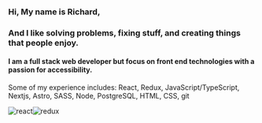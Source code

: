 ### Hi, My name is Richard,
### And I like solving problems, fixing stuff, and creating things that people enjoy.
#### I am a full stack web developer but focus on front end technologies with a passion for accessibility. 
Some of my experience includes: React, Redux, JavaScript/TypeScript, Nextjs, Astro, SASS, Node, PostgreSQL, HTML, CSS, git

![react](https://user-images.githubusercontent.com/78984588/162589921-9fcbc375-d5e5-437d-b408-2243ac9aca84.svg)![redux](https://user-images.githubusercontent.com/78984588/162589925-a7584b21-1446-4921-a604-13d9a040a491.svg)

<style>

</style>


<!--
**RichardMillerWimmer/RichardMillerWimmer** is a ✨ _special_ ✨ repository because its `README.md` (this file) appears on your GitHub profile.

Here are some ideas to get you started:

- 🔭 I’m currently working on ...
- 🌱 I’m currently learning ...
- 👯 I’m looking to collaborate on ...
- 🤔 I’m looking for help with ...
- 💬 Ask me about ...
- 📫 How to reach me: ...
- 😄 Pronouns: ...
- ⚡ Fun fact: ...
-->
